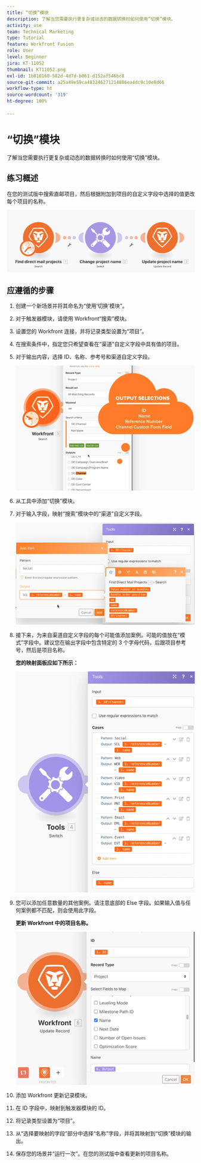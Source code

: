 ```yaml
---
title: “切换”模块
description: 了解当您需要执行更复杂或动态的数据转换时如何使用“切换”模块。
activity: use
team: Technical Marketing
type: Tutorial
feature: Workfront Fusion
role: User
level: Beginner
jira: KT-11052
thumbnail: KT11052.png
exl-id: 1b810168-582d-4d7d-b061-d152af546bc8
source-git-commit: a25a49e59ca483246271214886ea4dc9c10e8d66
workflow-type: ht
source-wordcount: '319'
ht-degree: 100%

---
```


# “切换”模块

了解当您需要执行更复杂或动态的数据转换时如何使用“切换”模块。

## 练习概述

在您的测试版中搜索直邮项目，然后根据附加到项目的自定义字段中选择的值更改每个项目的名称。

![切换模块图像 1](../12-exercises/assets/switch-module-walkthrough-1.png)

## 应遵循的步骤

1. 创建一个新场景并将其命名为“使用‘切换’模块”。
1. 对于触发器模块，请使用 Workfront“搜索”模块。
1. 设置您的 Workfront 连接，并将记录类型设置为“项目”。
1. 在搜索条件中，指定您只希望查看在“渠道”自定义字段中具有值的项目。
1. 对于输出内容，选择 ID、名称、参考号和渠道自定义字段。

   ![“切换”模块图像 2](../12-exercises/assets/switch-module-walkthrough-2.png)

1. 从工具中添加“切换”模块。
1. 对于输入字段，映射“搜索”模块中的“渠道”自定义字段。

   ![“切换”模块图像 3](../12-exercises/assets/switch-module-walkthrough-3.png)

1. 接下来，为来自渠道自定义字段的每个可能值添加案例。可能的值放在“模式”字段中。建议您在输出字段中包含特定的 3 个字母代码，后跟项目参考号，然后是项目名称。

   **您的映射面板应如下所示：**

   ![“切换”模块图像 4](../12-exercises/assets/switch-module-walkthrough-4.png)

1. 您可以添加任意数量的其他案例。请注意底部的 Else 字段。如果输入值与任何案例都不匹配，则会使用此字段。

   **更新 Workfront 中的项目名称。**

   ![“切换”模块图像 5](../12-exercises/assets/switch-module-walkthrough-5.png)

1. 添加 Workfront 更新记录模块。
1. 在 ID 字段中，映射到触发器模块的 ID。
1. 将记录类型设置为“项目”。
1. 从“选择要映射的字段”部分中选择“名称”字段，并将其映射到“切换”模块的输出。
1. 保存您的场景并“运行一次”。在您的测试版中查看更新的项目名称。
